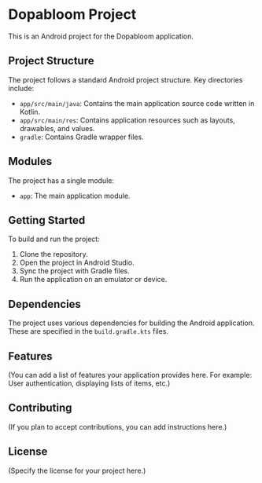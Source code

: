 # Dopabloom Project

This is an Android project for the Dopabloom application.

## Project Structure

The project follows a standard Android project structure. Key directories include:

- `app/src/main/java`: Contains the main application source code written in Kotlin.
- `app/src/main/res`: Contains application resources such as layouts, drawables, and values.
- `gradle`: Contains Gradle wrapper files.

## Modules

The project has a single module:

- `app`: The main application module.

## Getting Started

To build and run the project:

1. Clone the repository.
2. Open the project in Android Studio.
3. Sync the project with Gradle files.
4. Run the application on an emulator or device.

## Dependencies

The project uses various dependencies for building the Android application. These are specified in the `build.gradle.kts` files.

## Features

(You can add a list of features your application provides here. For example: User authentication, displaying lists of items, etc.)

## Contributing

(If you plan to accept contributions, you can add instructions here.)

## License

(Specify the license for your project here.)

